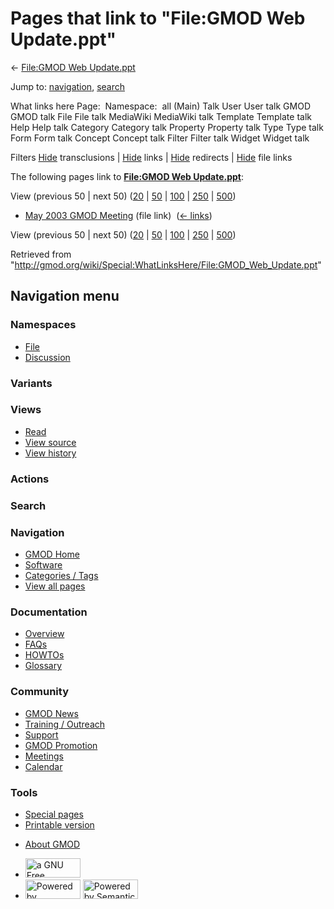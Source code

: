 <div id="mw-page-base" class="noprint">

</div>

<div id="mw-head-base" class="noprint">

</div>

<div id="content" class="mw-body" role="main">

<span id="top"></span>

<div id="mw-js-message" style="display:none;">

</div>



# <span dir="auto">Pages that link to "File:GMOD Web Update.ppt"</span>

<div id="bodyContent">

<div id="contentSub">

← [File:GMOD Web
Update.ppt](/wiki/File:GMOD_Web_Update.ppt "File:GMOD Web Update.ppt")

</div>

<div id="jump-to-nav" class="mw-jump">

Jump to: [navigation](#mw-navigation), [search](#p-search)

</div>

<div id="mw-content-text">

What links here Page:  Namespace:  all (Main) Talk User User talk GMOD
GMOD talk File File talk MediaWiki MediaWiki talk Template Template talk
Help Help talk Category Category talk Property Property talk Type Type
talk Form Form talk Concept Concept talk Filter Filter talk Widget
Widget talk

Filters
[Hide](/mediawiki/index.php?title=Special:WhatLinksHere/File:GMOD_Web_Update.ppt&hidetrans=1 "Special:WhatLinksHere/File:GMOD Web Update.ppt")
transclusions \|
[Hide](/mediawiki/index.php?title=Special:WhatLinksHere/File:GMOD_Web_Update.ppt&hidelinks=1 "Special:WhatLinksHere/File:GMOD Web Update.ppt")
links \|
[Hide](/mediawiki/index.php?title=Special:WhatLinksHere/File:GMOD_Web_Update.ppt&hideredirs=1 "Special:WhatLinksHere/File:GMOD Web Update.ppt")
redirects \|
[Hide](/mediawiki/index.php?title=Special:WhatLinksHere/File:GMOD_Web_Update.ppt&hideimages=1 "Special:WhatLinksHere/File:GMOD Web Update.ppt")
file links

The following pages link to **[File:GMOD Web
Update.ppt](/wiki/File:GMOD_Web_Update.ppt "File:GMOD Web Update.ppt")**:

View (previous 50 \| next 50)
([20](/mediawiki/index.php?title=Special:WhatLinksHere/File:GMOD_Web_Update.ppt&limit=20 "Special:WhatLinksHere/File:GMOD Web Update.ppt")
\|
[50](/mediawiki/index.php?title=Special:WhatLinksHere/File:GMOD_Web_Update.ppt&limit=50 "Special:WhatLinksHere/File:GMOD Web Update.ppt")
\|
[100](/mediawiki/index.php?title=Special:WhatLinksHere/File:GMOD_Web_Update.ppt&limit=100 "Special:WhatLinksHere/File:GMOD Web Update.ppt")
\|
[250](/mediawiki/index.php?title=Special:WhatLinksHere/File:GMOD_Web_Update.ppt&limit=250 "Special:WhatLinksHere/File:GMOD Web Update.ppt")
\|
[500](/mediawiki/index.php?title=Special:WhatLinksHere/File:GMOD_Web_Update.ppt&limit=500 "Special:WhatLinksHere/File:GMOD Web Update.ppt"))

- [May 2003 GMOD
  Meeting](/wiki/May_2003_GMOD_Meeting "May 2003 GMOD Meeting") (file
  link) ‎ <span class="mw-whatlinkshere-tools">([←
  links](/mediawiki/index.php?title=Special:WhatLinksHere&target=May+2003+GMOD+Meeting "Special:WhatLinksHere"))</span>

View (previous 50 \| next 50)
([20](/mediawiki/index.php?title=Special:WhatLinksHere/File:GMOD_Web_Update.ppt&limit=20 "Special:WhatLinksHere/File:GMOD Web Update.ppt")
\|
[50](/mediawiki/index.php?title=Special:WhatLinksHere/File:GMOD_Web_Update.ppt&limit=50 "Special:WhatLinksHere/File:GMOD Web Update.ppt")
\|
[100](/mediawiki/index.php?title=Special:WhatLinksHere/File:GMOD_Web_Update.ppt&limit=100 "Special:WhatLinksHere/File:GMOD Web Update.ppt")
\|
[250](/mediawiki/index.php?title=Special:WhatLinksHere/File:GMOD_Web_Update.ppt&limit=250 "Special:WhatLinksHere/File:GMOD Web Update.ppt")
\|
[500](/mediawiki/index.php?title=Special:WhatLinksHere/File:GMOD_Web_Update.ppt&limit=500 "Special:WhatLinksHere/File:GMOD Web Update.ppt"))

</div>

<div class="printfooter">

Retrieved from
"<http://gmod.org/wiki/Special:WhatLinksHere/File:GMOD_Web_Update.ppt>"

</div>

<div id="catlinks" class="catlinks catlinks-allhidden">

</div>

<div class="visualClear">

</div>

</div>

</div>

<div id="mw-navigation">

## Navigation menu

<div id="mw-head">



<div id="left-navigation">

<div id="p-namespaces" class="vectorTabs" role="navigation"
aria-labelledby="p-namespaces-label">

### Namespaces

- <span id="ca-nstab-image"><a href="/wiki/File:GMOD_Web_Update.ppt" accesskey="c"
  title="View the file page [c]">File</a></span>
- <span id="ca-talk"><a
  href="/mediawiki/index.php?title=File_talk:GMOD_Web_Update.ppt&amp;action=edit&amp;redlink=1"
  accesskey="t"
  title="Discussion about the content page [t]">Discussion</a></span>

</div>

<div id="p-variants" class="vectorMenu emptyPortlet" role="navigation"
aria-labelledby="p-variants-label">

### 

### Variants[](#)

<div class="menu">

</div>

</div>

</div>

<div id="right-navigation">

<div id="p-views" class="vectorTabs" role="navigation"
aria-labelledby="p-views-label">

### Views

- <span id="ca-view">[Read](/wiki/File:GMOD_Web_Update.ppt)</span>
- <span id="ca-viewsource"><a
  href="/mediawiki/index.php?title=File:GMOD_Web_Update.ppt&amp;action=edit"
  accesskey="e" title="This page is protected.
  You can view its source [e]">View source</a></span>
- <span id="ca-history"><a
  href="/mediawiki/index.php?title=File:GMOD_Web_Update.ppt&amp;action=history"
  accesskey="h" title="Past revisions of this page [h]">View history</a></span>

</div>

<div id="p-cactions" class="vectorMenu emptyPortlet" role="navigation"
aria-labelledby="p-cactions-label">

### Actions[](#)

<div class="menu">

</div>

</div>

<div id="p-search" role="search">

### Search

<div id="simpleSearch">

</div>

</div>

</div>

</div>

<div id="mw-panel">

<div id="p-logo" role="banner">

<a href="/wiki/Main_Page"
style="background-image: url(http://gmod.org/images/GMOD-cogs.png);"
title="Visit the main page"></a>

</div>

<div id="p-Navigation" class="portal" role="navigation"
aria-labelledby="p-Navigation-label">

### Navigation

<div class="body">

- <span id="n-GMOD-Home">[GMOD Home](/wiki/Main_Page)</span>
- <span id="n-Software">[Software](/wiki/GMOD_Components)</span>
- <span id="n-Categories-.2F-Tags">[Categories /
  Tags](/wiki/Categories)</span>
- <span id="n-View-all-pages">[View all
  pages](/wiki/Special:AllPages)</span>

</div>

</div>

<div id="p-Documentation" class="portal" role="navigation"
aria-labelledby="p-Documentation-label">

### Documentation

<div class="body">

- <span id="n-Overview">[Overview](/wiki/Overview)</span>
- <span id="n-FAQs">[FAQs](/wiki/Category:FAQ)</span>
- <span id="n-HOWTOs">[HOWTOs](/wiki/Category:HOWTO)</span>
- <span id="n-Glossary">[Glossary](/wiki/Glossary)</span>

</div>

</div>

<div id="p-Community" class="portal" role="navigation"
aria-labelledby="p-Community-label">

### Community

<div class="body">

- <span id="n-GMOD-News">[GMOD News](/wiki/GMOD_News)</span>
- <span id="n-Training-.2F-Outreach">[Training /
  Outreach](/wiki/Training_and_Outreach)</span>
- <span id="n-Support">[Support](/wiki/Support)</span>
- <span id="n-GMOD-Promotion">[GMOD
  Promotion](/wiki/GMOD_Promotion)</span>
- <span id="n-Meetings">[Meetings](/wiki/Meetings)</span>
- <span id="n-Calendar">[Calendar](/wiki/Calendar)</span>

</div>

</div>

<div id="p-tb" class="portal" role="navigation"
aria-labelledby="p-tb-label">

### Tools

<div class="body">

- <span id="t-specialpages"><a href="/wiki/Special:SpecialPages" accesskey="q"
  title="A list of all special pages [q]">Special pages</a></span>
- <span id="t-print"><a
  href="/mediawiki/index.php?title=Special:WhatLinksHere/File:GMOD_Web_Update.ppt&amp;printable=yes"
  rel="alternate" accesskey="p"
  title="Printable version of this page [p]">Printable version</a></span>

</div>

</div>

</div>

</div>

<div id="footer" role="contentinfo">

- <span id="footer-places-about">[About
  GMOD](/wiki/GMOD:About "GMOD:About")</span>

<!-- -->

- <span id="footer-copyrightico">[<img src="http://www.gnu.org/graphics/gfdl-logo-small.png" width="88"
  height="31" alt="a GNU Free Documentation License" />](http://www.gnu.org/licenses/fdl-1.3.html)</span>
- <span id="footer-poweredbyico">[<img src="/mediawiki/skins/common/images/poweredby_mediawiki_88x31.png"
  width="88" height="31" alt="Powered by MediaWiki" />](//www.mediawiki.org/)
  [<img
  src="/mediawiki/extensions/SemanticMediaWiki/includes/../resources/images/smw_button.png"
  width="88" height="31" alt="Powered by Semantic MediaWiki" />](https://www.semantic-mediawiki.org/wiki/Semantic_MediaWiki)</span>

<div style="clear:both">

</div>

</div>
